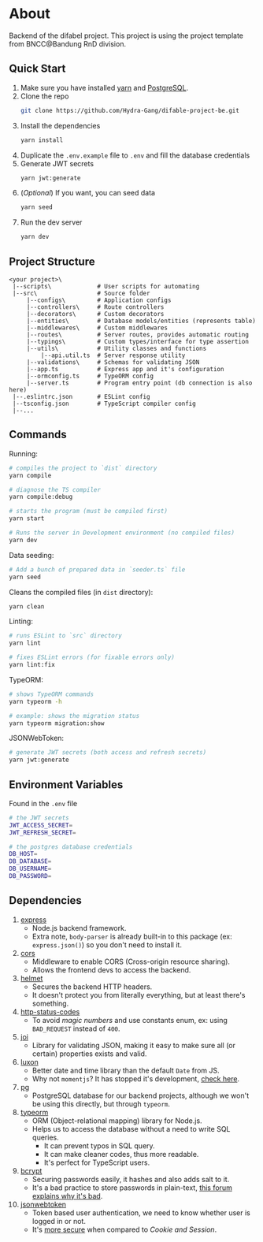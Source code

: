 # About
Backend of the difabel project. This project is using the project template from BNCC@Bandung RnD division.

## Quick Start
1. Make sure you have installed [yarn](https://classic.yarnpkg.com/lang/en/) and [PostgreSQL](https://www.postgresql.org/download/).
1. Clone the repo
   ```sh
   git clone https://github.com/Hydra-Gang/difable-project-be.git
   ```
1. Install the dependencies
   ```sh
   yarn install
   ```
1. Duplicate the `.env.example` file to `.env` and fill the database credentials
1. Generate JWT secrets
   ```sh
   yarn jwt:generate
   ```
1. (_Optional_) If you want, you can seed data
   ```sh
   yarn seed
   ```
1. Run the dev server
   ```sh
   yarn dev
   ```

## Project Structure
```
<your project>\
 |--scripts\             # User scripts for automating
 |--src\                 # Source folder
     |--configs\         # Application configs
     |--controllers\     # Route controllers
     |--decorators\      # Custom decorators
     |--entities\        # Database models/entities (represents table)
     |--middlewares\     # Custom middlewares
     |--routes\          # Server routes, provides automatic routing
     |--typings\         # Custom types/interface for type assertion
     |--utils\           # Utility classes and functions
         |--api.util.ts  # Server response utility
     |--validations\     # Schemas for validating JSON
     |--app.ts           # Express app and it's configuration
     |--ormconfig.ts     # TypeORM config
     |--server.ts        # Program entry point (db connection is also here)
 |--.eslintrc.json       # ESLint config
 |--tsconfig.json        # TypeScript compiler config
 |--...
```

## Commands
Running:
```sh
# compiles the project to `dist` directory
yarn compile

# diagnose the TS compiler
yarn compile:debug

# starts the program (must be compiled first)
yarn start

# Runs the server in Development environment (no compiled files)
yarn dev
```

Data seeding:
```sh
# Add a bunch of prepared data in `seeder.ts` file
yarn seed
```

Cleans the compiled files (in `dist` directory):
```sh
yarn clean
```

Linting:
```sh
# runs ESLint to `src` directory
yarn lint

# fixes ESLint errors (for fixable errors only)
yarn lint:fix
```

TypeORM:
```sh
# shows TypeORM commands
yarn typeorm -h

# example: shows the migration status
yarn typeorm migration:show
```

JSONWebToken:
```sh
# generate JWT secrets (both access and refresh secrets)
yarn jwt:generate
```

## Environment Variables
Found in the `.env` file
```sh
# the JWT secrets
JWT_ACCESS_SECRET=
JWT_REFRESH_SECRET=

# the postgres database credentials
DB_HOST=
DB_DATABASE=
DB_USERNAME=
DB_PASSWORD=
```

## Dependencies
1. [express](https://www.npmjs.com/package/express) <br>
   * Node.js backend framework.
   * Extra note, `body-parser` is already built-in to this package (ex: `express.json()`) so you don't need to install it.
1. [cors](https://www.npmjs.com/package/cors) <br>
   * Middleware to enable CORS (Cross-origin resource sharing).
   * Allows the frontend devs to access the backend.
1. [helmet](https://www.npmjs.com/package/helmet)
   * Secures the backend HTTP headers.
   * It doesn't protect you from literally everything, but at least there's something.
1. [http-status-codes](https://www.npmjs.com/package/http-status-codes) <br>
   * To avoid _magic numbers_ and use constants enum, ex: using `BAD_REQUEST` instead of `400`.
1. [joi](https://www.npmjs.com/package/joi) <br>
   * Library for validating JSON, making it easy to make sure all (or certain) properties exists and valid.
1. [luxon](https://www.npmjs.com/package/luxon) <br>
   * Better date and time library than the default `Date` from JS.
   * Why not `momentjs`? It has stopped it's development, [check here](https://momentjs.com/docs/#/-project-status/).
1. [pg](https://www.npmjs.com/package/pg) <br>
   * PostgreSQL database for our backend projects, although we won't be using this directly, but through `typeorm`.
1. [typeorm](https://www.npmjs.com/package/typeorm) <br>
   * ORM (Object-relational mapping) library for Node.js.
   * Helps us to access the database without a need to write SQL queries.
     * It can prevent typos in SQL query.
     * It can make cleaner codes, thus more readable.
     * It's perfect for TypeScript users.
1. [bcrypt](https://www.npmjs.com/package/bcrypt) <br>
   * Securing passwords easily, it hashes and also adds salt to it.
   * It's a bad practice to store passwords in plain-text, [this forum explains why it's bad](https://security.stackexchange.com/q/120540).
1. [jsonwebtoken](https://www.npmjs.com/package/jsonwebtoken) <br>
    * Token based user authentication, we need to know whether user is logged in or not.
    * It's [more secure](https://stackoverflow.com/a/38855050) when compared to _Cookie and Session_.